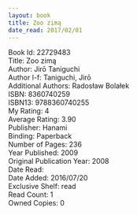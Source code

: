 ```yaml
---
layout: book
title: Zoo zimą
date_read: 2017/02/01
---
```


Book Id: 22729483<br />
Title: Zoo zimą<br />
Author: Jirō Taniguchi<br />
Author l-f: Taniguchi, Jirō<br />
Additional Authors: Radosław Bolałek<br />
ISBN: 8360740259<br />
ISBN13: 9788360740255<br />
My Rating: 4<br />
Average Rating: 3.90<br />
Publisher: Hanami<br />
Binding: Paperback<br />
Number of Pages: 236<br />
Year Published: 2009<br />
Original Publication Year: 2008<br />
Date Read: <br />
Date Added: 2016/07/20<br />
Exclusive Shelf: read<br />
Read Count: 1<br />
Owned Copies: 0<br />

